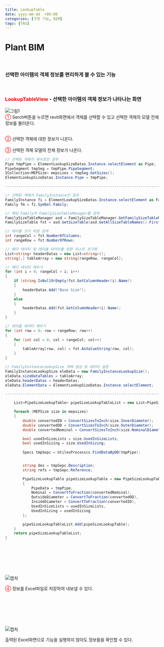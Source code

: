 ```yaml
---
title: LookupTable
date: yyyy-mm-dd  +09:00
categories: [구현 기능, BIM]
tags: [TAG]     
---
```

# Plant BIM

<br/>
 <h3> 선택한 아이템의 객체 정보를 편리하게 볼 수 있는 기능</h3><br>
 <h3><font color = "Red" > LookupTableView  </font> - 선택한 아이템의 객체 정보가 나타나는 화면</h3>

![그림1](https://github.com/user-attachments/assets/d60307ac-ec43-4e6f-9a43-f30651d30700)
<br>
<font color = "Red" > ① </font> Serch버튼을 누르면 revit화면에서 객체를 선택할 수 있고 선택한 객체의 모델 전체 정보를 불러온다.<br>

<br>
<font color = "Red" > ② </font> 선택한 객체에 대한 정보가 나온다. <br>

<br>
<font color = "Red" > ③ </font> 선택한 객체 모델의 전체 정보가 나온다. <br>

```c#
// 선택된 객체가 파이프인 경우
Pipe tmpPipe = ElementLookupSizeDatas.Instance.selectElement as Pipe;
PipeSegment tmpSeg = tmpPipe.PipeSegment;
ICollection<MEPSize> mepsizes = tmpSeg.GetSizes();
ElementLookupSizeDatas.Instance.Pipe = tmpPipe;

----------------------------------------------------------------------------------

// 선택된 객체가 FamilyInstance인 경우
FamilyInstance fi = ElementLookupSizeDatas.Instance.selectElement as FamilyInstance;
Family fm = fi.Symbol.Family;

// 해당 Family의 FamilySizeTableManager를 검색
FamilySizeTableManager asd = FamilySizeTableManager.GetFamilySizeTableManager(doc, fm.Id);
FamilySizeTable fst = asd.GetSizeTable(asd.GetAllSizeTableNames().FirstOrDefault());

// 테이블 크기 차원 검색
int rangeCol = fst.NumberOfColumns;
int rangeRow = fst.NumberOfRows;

// 헤더 데이터 및 테이블 데이터를 위한 리스트 초기화
List<string> headerDatas = new List<string>();
string[,] tableArray = new string[rangeRow, rangeCol];

// 헤더 데이터 채우기
for (int i = 0; rangeCol > i; i++)
{
    if (string.IsNullOrEmpty(fst.GetColumnHeader(i).Name))
    {
        headerDatas.Add("Base Size");
    }
    else
    {
        headerDatas.Add(fst.GetColumnHeader(i).Name);
    }
}

// 테이블 데이터 채우기
for (int row = 0; row < rangeRow; row++)
{
    for (int col = 0; col < rangeCol; col++)
    {
        tableArray[row, col] = fst.AsValueString(row, col);
    }
}

// FamilyInstanceLookupSize 객체 생성 및 데이터 설정
FamilyInstanceLookupSize eleData = new FamilyInstanceLookupSize();
eleData.sizeDataTables = tableArray;
eleData.headerDatas = headerDatas;
eleData.ElementData = ElementLookupSizeDatas.Instance.selectElement;

---------------------------------------------------------------------------------------------

    List<PipeSizeLookupTable> pipeSizeLookupTableList = new List<PipeSizeLookupTable>();

    foreach (MEPSize size in mepsizes)
    {
        double convertedID = ConvertSizesToInch(size.InnerDiameter);
        double convertedOD = ConvertSizesToInch(size.OuterDiameter);
        double convertedNominal = ConvertSizesToInch(size.NominalDiameter);

        bool usedInSizeLists = size.UsedInSizeLists;
        bool usedInSizing = size.UsedInSizing;
        
        Specs tmpSepc = UtilesProcesscs.FindDataByDB(tmpPipe);


        string des = tmpSepc.Description;
        string refs = tmpSepc.Reference;

        PipeSizeLookupTable pipeSizeLookupTable = new PipeSizeLookupTable
        {
            PipeData = tmpPipe,
            Nominal = ConvertToFraction(convertedNominal),
            OutsideDiameter = ConvertToFraction(convertedOD),
            InsideDiameter = ConvertToFraction(convertedID),
            UsedInSizeLists = usedInSizeLists,
            UsedInSizing = usedInSizing
        };

        pipeSizeLookupTableList.Add(pipeSizeLookupTable);
    }
    return pipeSizeLookupTableList;
}

```
<br>
<br>
<br>
<br>
<br>


![캡처](https://github.com/user-attachments/assets/0c8b0e83-5c4f-43e6-b9d4-57ee59e68b1d)

<font color = "Red" > ④ </font> 정보를 Excel파일로 저장하여 내보낼 수 있다. <br>

<br>
<br>
<br>
<br>
<br>

![캡처](https://github.com/user-attachments/assets/50480371-9363-4665-9fe8-a68981aa13a1)

출력된 Excel화면으로 기능을 실행하지 않아도 정보들을 확인할 수 있다.